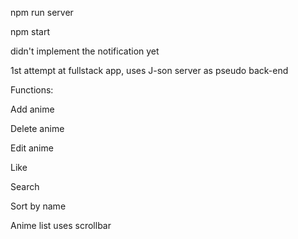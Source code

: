 npm run server

npm start

didn't implement the notification yet

1st attempt at fullstack app,
uses J-son server as pseudo back-end

Functions:

  Add anime
  
  Delete anime
  
  Edit anime
  
  Like
  
  Search
  
  Sort by name
  
  Anime list uses scrollbar
  
